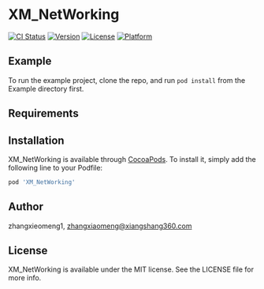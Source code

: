 # XM_NetWorking

[![CI Status](http://img.shields.io/travis/zhangxieomeng1/XM_NetWorking.svg?style=flat)](https://travis-ci.org/zhangxieomeng1/XM_NetWorking)
[![Version](https://img.shields.io/cocoapods/v/XM_NetWorking.svg?style=flat)](http://cocoapods.org/pods/XM_NetWorking)
[![License](https://img.shields.io/cocoapods/l/XM_NetWorking.svg?style=flat)](http://cocoapods.org/pods/XM_NetWorking)
[![Platform](https://img.shields.io/cocoapods/p/XM_NetWorking.svg?style=flat)](http://cocoapods.org/pods/XM_NetWorking)

## Example

To run the example project, clone the repo, and run `pod install` from the Example directory first.

## Requirements

## Installation

XM_NetWorking is available through [CocoaPods](http://cocoapods.org). To install
it, simply add the following line to your Podfile:

```ruby
pod 'XM_NetWorking'
```

## Author

zhangxieomeng1, zhangxiaomeng@xiangshang360.com

## License

XM_NetWorking is available under the MIT license. See the LICENSE file for more info.
